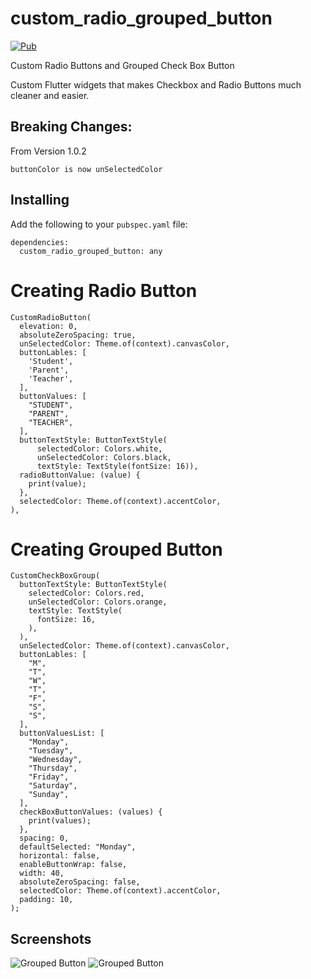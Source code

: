 # custom_radio_grouped_button

[![Pub](https://img.shields.io/pub/v/custom_radio_grouped_button)](https://pub.dartlang.org/packages/custom_radio_grouped_button)

Custom Radio Buttons and Grouped Check Box Button

Custom Flutter widgets that makes Checkbox and Radio Buttons much cleaner and easier.

## Breaking Changes:
  From Version 1.0.2

    buttonColor is now unSelectedColor

## Installing

Add the following to your `pubspec.yaml` file:

    dependencies:
      custom_radio_grouped_button: any

# Creating Radio Button

    CustomRadioButton(
      elevation: 0,
      absoluteZeroSpacing: true,
      unSelectedColor: Theme.of(context).canvasColor,
      buttonLables: [
        'Student',
        'Parent',
        'Teacher',
      ],
      buttonValues: [
        "STUDENT",
        "PARENT",
        "TEACHER",
      ],
      buttonTextStyle: ButtonTextStyle(
          selectedColor: Colors.white,
          unSelectedColor: Colors.black,
          textStyle: TextStyle(fontSize: 16)),
      radioButtonValue: (value) {
        print(value);
      },
      selectedColor: Theme.of(context).accentColor,
    ),

# Creating Grouped Button


    CustomCheckBoxGroup(
      buttonTextStyle: ButtonTextStyle(
        selectedColor: Colors.red,
        unSelectedColor: Colors.orange,
        textStyle: TextStyle(
          fontSize: 16,
        ),
      ),
      unSelectedColor: Theme.of(context).canvasColor,
      buttonLables: [
        "M",
        "T",
        "W",
        "T",
        "F",
        "S",
        "S",
      ],
      buttonValuesList: [
        "Monday",
        "Tuesday",
        "Wednesday",
        "Thursday",
        "Friday",
        "Saturday",
        "Sunday",
      ],
      checkBoxButtonValues: (values) {
        print(values);
      },
      spacing: 0,
      defaultSelected: "Monday",
      horizontal: false,
      enableButtonWrap: false,
      width: 40,
      absoluteZeroSpacing: false,
      selectedColor: Theme.of(context).accentColor,
      padding: 10, 
    );


## Screenshots

<img src="https://github.com/ketanchoyal/custom_radio_grouped_button/raw/dev/ScreenShots/GroupButton.gif" alt="Grouped Button"/>

<img src="https://github.com/ketanchoyal/custom_radio_grouped_button/raw/dev/ScreenShots/RadioButton.gif" alt="Grouped Button"/>